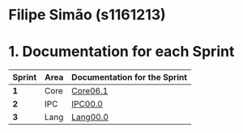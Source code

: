 **Filipe Simão** (s1161213)
===============================

# 1. Documentation for each Sprint


|Sprint  | Area | Documentation for the Sprint |
|--------|------|------------------------------|
| **1**  | Core | [Core06.1](sp1)         |
| **2**  | IPC  | [IPC00.0](sp2)         |																				
| **3**  | Lang | [Lang00.0](sp3)         |																			
